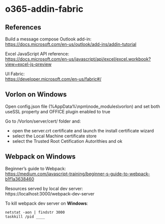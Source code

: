 # o365-addin-fabric

## References

Build a message compose Outlook add-in:\
https://docs.microsoft.com/en-us/outlook/add-ins/addin-tutorial

Excel JavaScript API reference:\
https://docs.microsoft.com/en-us/javascript/api/excel/excel.workbook?view=excel-js-preview

UI Fabric:\
https://developer.microsoft.com/en-us/fabric#/

## Vorlon on Windows 

Open config.json file (%AppData%\npm\node_modules\vorlon) and set both useSSL property and OFFICE plugin enabled to true

Go to /Vorlon/server/cert/ folder and:
- open the server.crt certificate and launch the install certificate wizard
- select the Local Machine certificate store
- select the Trusted Root Cetification Autorithies and ok

## Webpack on Windows

Beginner’s guide to Webpack:\
https://medium.com/javascript-training/beginner-s-guide-to-webpack-b1f1a3638460

Resources served by local dev server:\
https://localhost:3000/webpack-dev-server

To kill webpack dev server on **Windows**:

    netstat -aon | findstr 3000
    taskkill /pid ____

